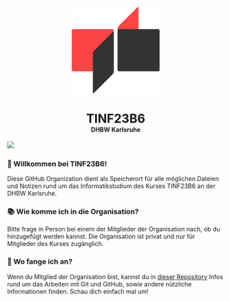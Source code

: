 <div align="center" >
	<a href="https://karlsruhe.dhbw.de">
		<picture>
			<source height="200px" media="(prefers-color-scheme: dark)" srcset="https://raw.githubusercontent.com/TINF23B6/.github/main/profile/assets/icon_dark.svg">
			<img height="200px" src="https://raw.githubusercontent.com/TINF23B6/.github/main/profile/assets/icon_light.svg">
		</picture>
	</a>
	<div>
		<h1 style="margin-bottom: 0; border-bottom: 0">TINF23B6</h1>
		<h4 style="margin-top: 0">DHBW Karlsruhe</h4>
	</div>
</div>

![](https://raw.githubusercontent.com/andreasbm/readme/master/assets/line.png)

### 👋 Willkommen bei TINF23B6!

Diese GitHub Organization dient als Speicherort für alle möglichen Dateien und Notizen rund um das Informatikstudium des Kurses TINF23B6 an der DHBW Karlsruhe.

### 📚 Wie komme ich in die Organisation?

Bitte frage in Person bei einem der Mitglieder der Organisation nach, ob du hinzugefügt werden kannst. Die Organisation ist privat und nur für Mitglieder des Kurses zugänglich.

### 🚀 Wo fange ich an?

Wenn du Mitglied der Organisation bist, kannst du in [dieser Repository](https://github.com/TINF23B6/TINF23B6) Infos rund um das Arbeiten mit Git und GitHub, sowie andere nützliche Informationen finden. Schau dich einfach mal um!


